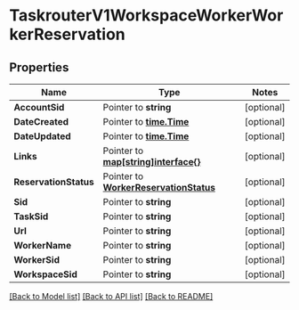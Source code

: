 # TaskrouterV1WorkspaceWorkerWorkerReservation

## Properties
Name | Type | Notes
------------ | ------------- | -------------
**AccountSid** | Pointer to **string** | [optional] 
**DateCreated** | Pointer to [**time.Time**](time.Time.md) | [optional] 
**DateUpdated** | Pointer to [**time.Time**](time.Time.md) | [optional] 
**Links** | Pointer to [**map[string]interface{}**](.md) | [optional] 
**ReservationStatus** | Pointer to [**WorkerReservationStatus**](worker_reservation_status.md) | [optional] 
**Sid** | Pointer to **string** | [optional] 
**TaskSid** | Pointer to **string** | [optional] 
**Url** | Pointer to **string** | [optional] 
**WorkerName** | Pointer to **string** | [optional] 
**WorkerSid** | Pointer to **string** | [optional] 
**WorkspaceSid** | Pointer to **string** | [optional] 

[[Back to Model list]](../README.md#documentation-for-models) [[Back to API list]](../README.md#documentation-for-api-endpoints) [[Back to README]](../README.md)


